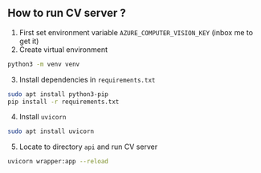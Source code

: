 ## How to run CV server ?
1. First set environment variable `AZURE_COMPUTER_VISION_KEY` (inbox me to get it)
2. Create virtual environment

```bash
python3 -m venv venv
```

3. Install dependencies in `requirements.txt`

```bash
sudo apt install python3-pip
pip install -r requirements.txt 
```

4. Install `uvicorn`

```bash
sudo apt install uvicorn
```

5. Locate to directory `api` and run CV server

```bash 
uvicorn wrapper:app --reload
```

